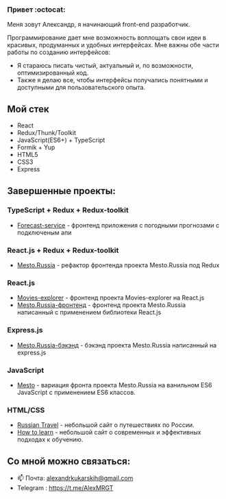 ### Привет :octocat:

Меня зовут Александр, я начинающий front-end разработчик.

Программирование дает мне возможность воплощать свои идеи в 
красивых, продуманных и удобных интерфейсах.
Мне важны обе части работы по созданию интерфейсов:
  - Я стараюсь писать чистый, актуальный и, по возможности, оптимизированный код.
  - Также я делаю все, чтобы интерфейсы получались понятными и доступными для пользовательского опыта.

## Мой стек
+ React
+ Redux/Thunk/Toolkit
+ JavaScript(ES6+) + TypeScript
+ Formik + Yup
+ HTML5
+ CSS3
+ Express



## Завершенные проекты:

### TypeScript + Redux + Redux-toolkit

- [Forecast-service](https://github.com/AlexMrgt/Forecast-Service) - фронтенд приложения с погодными прогнозами с подключеным апи 

### React.js + Redux + Redux-toolkit

- [Mesto.Russia](https://github.com/AlexMrgt/mesto-react-redux-toolkit) - рефактор фронтенда проекта Mesto.Russia под Redux

### React.js

- [Movies-explorer](https://github.com/AlexMrgt/movies-explorer-frontend) - фронтенд проекта Movies-explorer на React.js
- [Mesto.Russia-фронтенд](https://github.com/AlexMrgt/react-mesto-auth) - фронтенд проекта Mesto.Russia написанный с применением библиотеки React.js

### Express.js

- [Mesto.Russia-бэкэнд](https://github.com/AlexMrgt/express-mesto) - бэкэнд проекта Mesto.Russia написанный на express.js

### JavaScript

- [Mesto](https://github.com/AlexMrgt/mesto) - вариация фронта проекта Mesto.Russia на ванильном ES6 JavaScript с применением ES6 классов.

### HTML/CSS

- [Russian Travel](https://github.com/AlexMrgt/russian-travel) - небольшой сайт о путешествиях по России.
- [How to learn](https://github.com/AlexMrgt/how-to-learn) - небольшой сайт о современных и эффективных подходах к обучению.


## Со мной можно связаться:
+ 📫 Почта: alexandrkukarskih@gmail.com
+ Telegram : https://t.me/AlexMRGT
